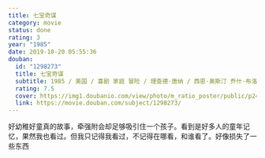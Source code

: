 ```yaml
---
title: 七宝奇谋
category: movie
status: done
rating: 3
year: "1985"
date: 2019-10-20 05:55:36
douban:
  id: "1298273"
  title: 七宝奇谋
  subtitle: 1985 / 美国 / 喜剧 家庭 冒险 / 理查德·唐纳 / 西恩·奥斯汀 乔什·布洛林
  rating: 7.5
  cover: https://img1.doubanio.com/view/photo/m_ratio_poster/public/p2445130077.jpg
  link: https://movie.douban.com/subject/1298273/
---
```


好幼稚好童真的故事，牵强附会却足够吸引住一个孩子。看到是好多人的童年记忆，果然我也看过。但我只记得我看过，不记得在哪看，和谁看了。好像损失了一些东西
